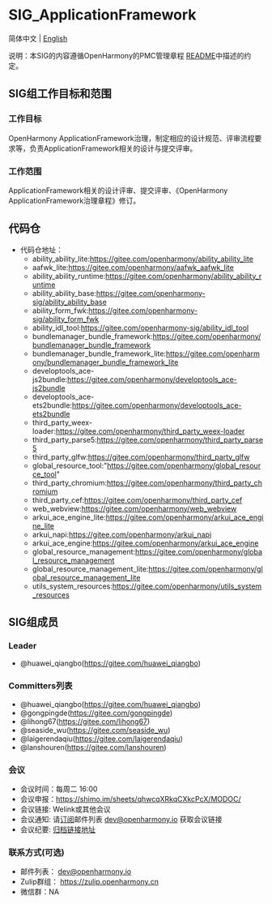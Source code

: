 # SIG_ApplicationFramework
简体中文 | [English](./sig-appframework_cn.md)

说明：本SIG的内容遵循OpenHarmony的PMC管理章程 [README](/zh/pmc.md)中描述的约定。

## SIG组工作目标和范围

### 工作目标
OpenHarmony ApplicationFramework治理，制定相应的设计规范、评审流程要求等，负责ApplicationFramework相关的设计与提交评审。

### 工作范围
ApplicationFramework相关的设计评审、提交评审、《OpenHarmony ApplicationFramework治理章程》修订。

## 代码仓
- 代码仓地址：
  - ability_ability_lite:https://gitee.com/openharmony/ability_ability_lite
  - aafwk_lite:https://gitee.com/openharmony/aafwk_aafwk_lite
  - ability_ability_runtime:https://gitee.com/openharmony/ability_ability_runtime
  - ability_ability_base:https://gitee.com/openharmony-sig/ability_ability_base
  - ability_form_fwk:https://gitee.com/openharmony-sig/ability_form_fwk
  - ability_idl_tool:https://gitee.com/openharmony-sig/ability_idl_tool
  - bundlemanager_bundle_framework:https://gitee.com/openharmony/bundlemanager_bundle_framework
  - bundlemanager_bundle_framework_lite:https://gitee.com/openharmony/bundlemanager_bundle_framework_lite
  - developtools_ace-js2bundle:https://gitee.com/openharmony/developtools_ace-js2bundle
  - developtools_ace-ets2bundle:https://gitee.com/openharmony/developtools_ace-ets2bundle
  - third_party_weex-loader:https://gitee.com/openharmony/third_party_weex-loader
  - third_party_parse5:https://gitee.com/openharmony/third_party_parse5
  - third_party_glfw:https://gitee.com/openharmony/third_party_glfw
  - global_resource_tool:"https://gitee.com/openharmony/global_resource_tool"
  - third_party_chromium:https://gitee.com/openharmony/third_party_chromium
  - third_party_cef:https://gitee.com/openharmony/third_party_cef
  - web_webview:https://gitee.com/openharmony/web_webview
  - arkui_ace_engine_lite:https://gitee.com/openharmony/arkui_ace_engine_lite
  - arkui_napi:https://gitee.com/openharmony/arkui_napi
  - arkui_ace_engine:https://gitee.com/openharmony/arkui_ace_engine
  - global_resource_management:https://gitee.com/openharmony/global_resource_management
  - global_resource_management_lite:https://gitee.com/openharmony/global_resource_management_lite
  - utils_system_resources:https://gitee.com/openharmony/utils_system_resources

## SIG组成员

### Leader
- @huawei_qiangbo(https://gitee.com/huawei_qiangbo)

### Committers列表
- @huawei_qiangbo(https://gitee.com/huawei_qiangbo)
- @gongpingde(https://gitee.com/gongpingde)
- @lihong67(https://gitee.com/lihong67)
- @seaside_wu(https://gitee.com/seaside_wu)
- @laigerendaqiu(https://gitee.com/laigerendaqiu)
- @lanshouren(https://gitee.com/lanshouren)

### 会议
 - 会议时间：每周二 16:00
 - 会议申报：https://shimo.im/sheets/qhwcqXRkqCXkcPcX/MODOC/
 - 会议链接: Welink或其他会议
 - 会议通知: 请[订阅](https://lists.openatom.io/postorius/lists/dev.openharmony.io)邮件列表 dev@openharmony.io 获取会议链接
 - 会议纪要: [归档链接地址](https://gitee.com/openharmony-sig/sig-content)

### 联系方式(可选)

- 邮件列表： dev@openharmony.io
- Zulip群组： https://zulip.openharmony.cn
- 微信群：NA
